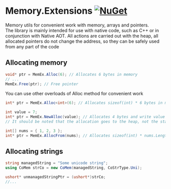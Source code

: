 # Memory.Extensions [![NuGet](https://img.shields.io/nuget/v/Yotic.Memory.Extensions.svg)](https://www.nuget.org/packages/Yotic.Memory.Extensions)

Memory utils for convenient work with memory, arrays and pointers.\
The library is mainly intended for use with native code, such as C++ or in conjunction with Native AOT. All actions are carried out with the heap, all allocated pointers do not change the address, so they can be safely used from any part of the code

Allocating memory
------------------------------
```C#
void* ptr = MemEx.Alloc(6); // Allocates 6 bytes in memory
// ...
MemEx.Free(ptr); // Free pointer
```
You can use other overloads of Alloc method for convenient work
```C#
int* ptr = MemEx.Alloc<int>(6); // Allocates sizeof(int) * 6 bytes in memory
```
```C#
int value = 7;
int* ptr = MemEx.NewAlloc(value); // Allocates 4 bytes and write value to pointer
// It should be noted that the allocation goes to the heap, not the stack, so this is not the same as &value
```
```C#
int[] nums = { 1, 2, 3 };
int* ptr = MemEx.AllocFrom(nums); // Allocates sizeof(int) * nums.Length bytes in memory and write array to pointer
```

Allocating strings
------------------------------
```C#
string managedString = "Some unicode string";
using CoMem strCo = new CoMem(managedString, CoStrType.Uni);

ushort* unmanagedStringPtr = (ushort*)strCo;
//...
```